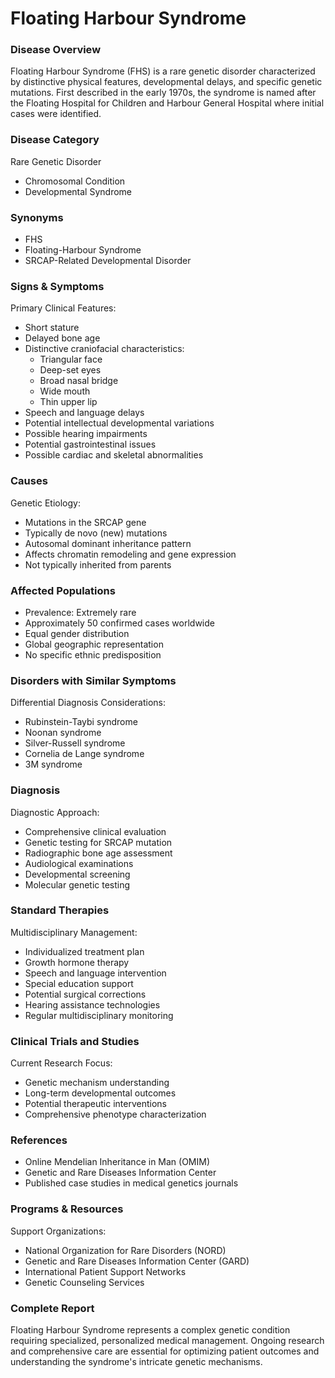 # Floating Harbour Syndrome

### Disease Overview
Floating Harbour Syndrome (FHS) is a rare genetic disorder characterized by distinctive physical features, developmental delays, and specific genetic mutations. First described in the early 1970s, the syndrome is named after the Floating Hospital for Children and Harbour General Hospital where initial cases were identified.

### Disease Category
Rare Genetic Disorder
- Chromosomal Condition
- Developmental Syndrome

### Synonyms
- FHS
- Floating-Harbour Syndrome
- SRCAP-Related Developmental Disorder

### Signs & Symptoms
Primary Clinical Features:
- Short stature
- Delayed bone age
- Distinctive craniofacial characteristics:
  - Triangular face
  - Deep-set eyes
  - Broad nasal bridge
  - Wide mouth
  - Thin upper lip
- Speech and language delays
- Potential intellectual developmental variations
- Possible hearing impairments
- Potential gastrointestinal issues
- Possible cardiac and skeletal abnormalities

### Causes
Genetic Etiology:
- Mutations in the SRCAP gene
- Typically de novo (new) mutations
- Autosomal dominant inheritance pattern
- Affects chromatin remodeling and gene expression
- Not typically inherited from parents

### Affected Populations
- Prevalence: Extremely rare
- Approximately 50 confirmed cases worldwide
- Equal gender distribution
- Global geographic representation
- No specific ethnic predisposition

### Disorders with Similar Symptoms
Differential Diagnosis Considerations:
- Rubinstein-Taybi syndrome
- Noonan syndrome
- Silver-Russell syndrome
- Cornelia de Lange syndrome
- 3M syndrome

### Diagnosis
Diagnostic Approach:
- Comprehensive clinical evaluation
- Genetic testing for SRCAP mutation
- Radiographic bone age assessment
- Audiological examinations
- Developmental screening
- Molecular genetic testing

### Standard Therapies
Multidisciplinary Management:
- Individualized treatment plan
- Growth hormone therapy
- Speech and language intervention
- Special education support
- Potential surgical corrections
- Hearing assistance technologies
- Regular multidisciplinary monitoring

### Clinical Trials and Studies
Current Research Focus:
- Genetic mechanism understanding
- Long-term developmental outcomes
- Potential therapeutic interventions
- Comprehensive phenotype characterization

### References
- Online Mendelian Inheritance in Man (OMIM)
- Genetic and Rare Diseases Information Center
- Published case studies in medical genetics journals

### Programs & Resources
Support Organizations:
- National Organization for Rare Disorders (NORD)
- Genetic and Rare Diseases Information Center (GARD)
- International Patient Support Networks
- Genetic Counseling Services

### Complete Report
Floating Harbour Syndrome represents a complex genetic condition requiring specialized, personalized medical management. Ongoing research and comprehensive care are essential for optimizing patient outcomes and understanding the syndrome's intricate genetic mechanisms.